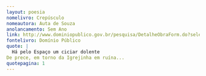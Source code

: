 ```yaml
---
layout: poesia
nomelivro: Crepúsculo
nomeautora: Auta de Souza
anolancamento: Sem Ano
link: http://www.dominiopublico.gov.br/pesquisa/DetalheObraForm.do?select_action=&co_obra=81693
fontelivro: Domínio Público
quote: |
  Há pelo Espaço um ciciar dolente
De prece, em torno da Igrejinha em ruína...
quotepagina: 1
---
```

